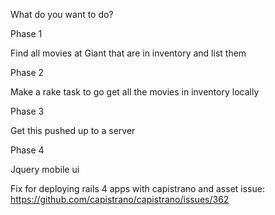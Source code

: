 What do you want to do?

Phase 1

Find all movies at Giant that are in inventory and list them

Phase 2

Make a rake task to go get all the movies in inventory locally

Phase 3

Get this pushed up to a server

Phase 4

Jquery mobile ui

Fix for deploying rails 4 apps with capistrano and asset issue:
https://github.com/capistrano/capistrano/issues/362